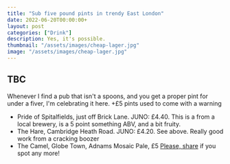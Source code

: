 ```yaml
---
title: "Sub five pound pints in trendy East London"
date: 2022-06-20T00:00:00+
layout: post
categories: ["Drink"]
description: Yes, it's possible.
thumbnail: "/assets/images/cheap-lager.jpg"
image: "/assets/images/cheap-lager.jpg"
---
```


## TBC

Whenever I find a pub that isn't a spoons, and you get a proper pint for under a fiver, I'm celebrating it here. +£5 pints used to come with a warning

 * Pride of Spitalfields, just off Brick Lane. JUNO: £4.40. This is a from a local brewery, is a 5 point something ABV, and a bit fruity. 
 * The Hare, Cambridge Heath Road. JUNO: £4.20. See above. Really good work from a cracking boozer
 * The Camel, Globe Town, Adnams Mosaic Pale, £5
[Please, share](mailto:pints@kev.cc) if you spot any more!